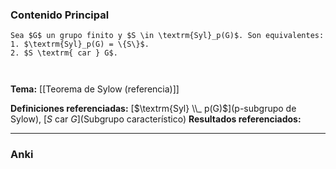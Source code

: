 ### Contenido Principal

```ad-cor
Sea $G$ un grupo finito y $S \in \textrm{Syl}_p(G)$. Son equivalentes:
1. $\textrm{Syl}_p(G) = \{S\}$.
2. $S \textrm{ car } G$.
```

```ad-proof


```

**Tema:** [[Teorema de Sylow (referencia)]]

**Definiciones referenciadas:** [$\textrm{Syl} \\_ p(G)$](p-subgrupo de Sylow), [$S \textrm{ car } G$](Subgrupo característico)
**Resultados referenciados:** 

---
### Anki
